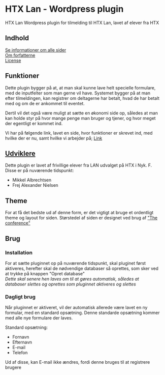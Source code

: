 # HTX Lan - Wordpress plugin
HTX Lan Wordpress plugin for tilmelding til HTX Lan, lavet af elever fra HTX

## Indhold
[Se informationer om alle sider](pages)<br>
[Om forfatterne](authors)<br>
[License](Licens)

## Funktioner
Dette plugin bygger på at, at man skal kunne lave helt specielle formulare, med de inputfelter som man gerne vil have.
Systemet bygger på at man efter tilmeldingen, kan registrer om deltagerne har betalt, hvad de har betalt med og om de er ankommet til eventet.

Dertil vil det også være muligt at sætte en økonomi side op, således at man kan holde styr på hvor mange penge man bruger og tjener, og hvor meget der egentligt er kommet ind.

Vi har på følgende link, lavet en side, hvor funktioner er skrevet ind, med hvilke der er nu, samt hvilke vi arbejder på; [Link](https://the0mikkel.github.io/WPPlugin-HTXLan/pages#main-plugin-side)

## [Udviklere](authors)
Dette plugin er lavet af frivillige elever fra LAN udvalget på HTX i Nyk. F.
<br>Disse er på nuværende tidspunkt:
- Mikkel Albrechtsen
- Frej Alexander Nielsen

## Theme
For at få det bedste ud af denne form, er det vigtigt at bruge et ordentligt theme og layout for siden.
Størstedel af siden er designet ved brug af ["The conference"](https://da.wordpress.org/themes/the-conference/)

## Brug
### Installation
For at sætte pluginnet op på nuværende tidspunkt, skal pluginet først aktiveres, herefter skal de nødvendige databaser så oprettes, som sker ved at trykke på knappen "Opret database"
<br> *Dette skal senere hen laves om til at gøres automatisk, således at databaser slettes og oprettes som pluginnet aktiveres og slettes*

### Dagligt brug
Når pluginnet er aktiveret, vil der automatisk allerede være lavet en ny formular, med en standard opsætning. Denne standarde opsætning kommer med alle nye formulare der laves. 

Standard opsætning:
- Fornavn
- Efternavn
- E-mail
- Telefon

Ud af disse, kan E-mail ikke ændres, fordi denne bruges til at registrere brugere
